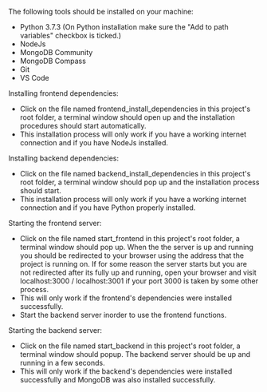 The following tools should be installed on your machine:
- Python 3.7.3 (On Python installation make sure the "Add to path variables" checkbox is ticked.)
- NodeJs
- MongoDB Community
- MongoDB Compass
- Git
- VS Code

Installing frontend dependencies:
- Click on the file named frontend_install_dependencies in this project's root folder, a terminal window 
should open up and the installation procedures should start automatically.
- This installation process will only work if you have a working internet connection and if you have NodeJs installed.

Installing backend dependencies:
- Click on the file named backend_install_dependencies in this project's root folder, a terminal window should pop up and the installation process should start.
- This installation process will only work if you have a working internet connection and if you have Python properly installed.

Starting the frontend server:
- Click on the file named start_frontend in this project's root folder, a terminal window should pop up. When the the server is up and running you should be redirected to your browser using the address that the project is running on. If for some reason the server starts but you are not redirected after its fully up and running, open your browser and visit localhost:3000 / localhost:3001 if your port 3000 is taken by some other process.
- This will only work if the frontend's dependencies were installed successfully.
- Start the backend server inorder to use the frontend functions.

Starting the backend server:
- Click on the file named start_backend in this project's root folder, a terminal window should popup. The backend server should be up and running in a few seconds. 
- This will only work if the backend's dependencies were installed successfully and MongoDB was also installed successfully.
